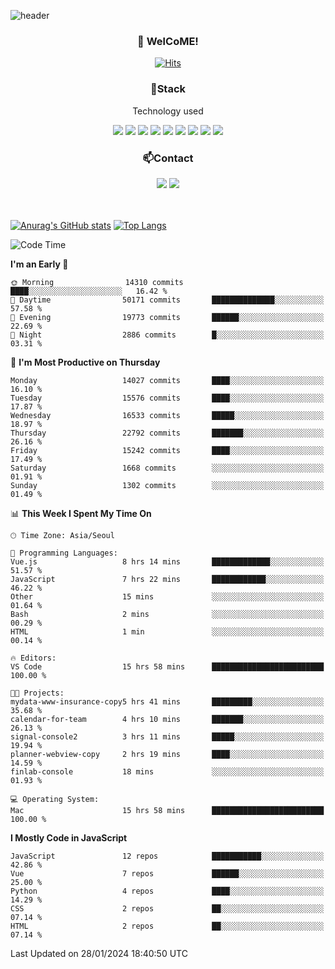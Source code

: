 ![header](https://capsule-render.vercel.app/api?type=waving&color=gradient&height=200&text=Kyungjoon&fontAlign=70&fontAlignY=40&animation=twinkling)

<h3 align="center">👋 WelCoME!</h3>

<div align=center>
  
[![Hits](https://hits.seeyoufarm.com/api/count/incr/badge.svg?url=https%3A%2F%2Fgithub.com%2Fuvula6921&count_bg=%2322BAC9&title_bg=%23827F7F&icon=iconify.svg&icon_color=%2325A27F&title=visits&edge_flat=false)](https://hits.seeyoufarm.com)
  
</div>
<h3 align="center">📌Stack</h3>
<p align="center">Technology used</p>
<div align="center"><img src="https://img.shields.io/badge/HTML5-E34F26?style=flat-square&logo=HTML5&logoColor=white"></img> <img src="https://img.shields.io/badge/CSS3-0A84FF?style=flat-square&logo=CSS3&logoColor=white"></img> <img src="https://img.shields.io/badge/JavaScript-FFCD11?style=flat-square&logo=JavaScript&logoColor=white"></img> <img src="https://img.shields.io/badge/React-00BCF6?style=flat-square&logo=React&logoColor=white"></img> <img src="https://img.shields.io/badge/jQuery-3655FF?style=flat-square&logo=jQuery&logoColor=white"></img> <img src="https://img.shields.io/badge/Ruby-E0115F?style=flat-square&logo=Ruby&logoColor=white"></img> <img src="https://img.shields.io/badge/Python-4B8BBE?style=flat-square&logo=Python&logoColor=white"></img> <img src="https://img.shields.io/badge/Vue-4FC08D?style=flat-square&logo=Vue.js&logoColor=white"></img> <img src="https://img.shields.io/badge/Nuxt-00DC82?style=flat-square&logo=Nuxt.js&logoColor=white"></img></div>

<h3 align="center">📫Contact</h3>
<div align="center"><a href="https://velog.io/@uvula6921/"><img src="https://img.shields.io/badge/Blog-20c997?style=flat-square&logo=V&logoColor=white"/></a> <a href="pkj6921@gmail.com"><img src="https://img.shields.io/badge/Gmail-EA4335?style=flat-square&logo=Gmail&logoColor=white"/></a></div>
<br>
<br>

[![Anurag's GitHub stats](https://github-readme-stats.vercel.app/api?username=uvula6921&hide=stars,issues&show_icons=true&count_private=true&theme=tokyonight)](https://github.com/anuraghazra/github-readme-stats)
[![Top Langs](https://github-readme-stats.vercel.app/api/top-langs/?username=uvula6921&hide=css,jupyter%20notebook,html&exclude_repo=uvula6921,uvula6921.github.io&layout=compact&langs_count=8)](https://github.com/anuraghazra/github-readme-stats)

<!--START_SECTION:waka-->
![Code Time](http://img.shields.io/badge/Code%20Time-2%2C046%20hrs%2027%20mins-blue)

**I'm an Early 🐤** 

```text
🌞 Morning                14310 commits       ████░░░░░░░░░░░░░░░░░░░░░   16.42 % 
🌆 Daytime                50171 commits       ██████████████░░░░░░░░░░░   57.58 % 
🌃 Evening                19773 commits       ██████░░░░░░░░░░░░░░░░░░░   22.69 % 
🌙 Night                  2886 commits        █░░░░░░░░░░░░░░░░░░░░░░░░   03.31 % 
```
📅 **I'm Most Productive on Thursday** 

```text
Monday                   14027 commits       ████░░░░░░░░░░░░░░░░░░░░░   16.10 % 
Tuesday                  15576 commits       ████░░░░░░░░░░░░░░░░░░░░░   17.87 % 
Wednesday                16533 commits       █████░░░░░░░░░░░░░░░░░░░░   18.97 % 
Thursday                 22792 commits       ███████░░░░░░░░░░░░░░░░░░   26.16 % 
Friday                   15242 commits       ████░░░░░░░░░░░░░░░░░░░░░   17.49 % 
Saturday                 1668 commits        ░░░░░░░░░░░░░░░░░░░░░░░░░   01.91 % 
Sunday                   1302 commits        ░░░░░░░░░░░░░░░░░░░░░░░░░   01.49 % 
```


📊 **This Week I Spent My Time On** 

```text
🕑︎ Time Zone: Asia/Seoul

💬 Programming Languages: 
Vue.js                   8 hrs 14 mins       █████████████░░░░░░░░░░░░   51.57 % 
JavaScript               7 hrs 22 mins       ████████████░░░░░░░░░░░░░   46.22 % 
Other                    15 mins             ░░░░░░░░░░░░░░░░░░░░░░░░░   01.64 % 
Bash                     2 mins              ░░░░░░░░░░░░░░░░░░░░░░░░░   00.29 % 
HTML                     1 min               ░░░░░░░░░░░░░░░░░░░░░░░░░   00.14 % 

🔥 Editors: 
VS Code                  15 hrs 58 mins      █████████████████████████   100.00 % 

🐱‍💻 Projects: 
mydata-www-insurance-copy5 hrs 41 mins       █████████░░░░░░░░░░░░░░░░   35.68 % 
calendar-for-team        4 hrs 10 mins       ███████░░░░░░░░░░░░░░░░░░   26.13 % 
signal-console2          3 hrs 11 mins       █████░░░░░░░░░░░░░░░░░░░░   19.94 % 
planner-webview-copy     2 hrs 19 mins       ████░░░░░░░░░░░░░░░░░░░░░   14.59 % 
finlab-console           18 mins             ░░░░░░░░░░░░░░░░░░░░░░░░░   01.93 % 

💻 Operating System: 
Mac                      15 hrs 58 mins      █████████████████████████   100.00 % 
```

**I Mostly Code in JavaScript** 

```text
JavaScript               12 repos            ███████████░░░░░░░░░░░░░░   42.86 % 
Vue                      7 repos             ██████░░░░░░░░░░░░░░░░░░░   25.00 % 
Python                   4 repos             ████░░░░░░░░░░░░░░░░░░░░░   14.29 % 
CSS                      2 repos             ██░░░░░░░░░░░░░░░░░░░░░░░   07.14 % 
HTML                     2 repos             ██░░░░░░░░░░░░░░░░░░░░░░░   07.14 % 
```




 Last Updated on 28/01/2024 18:40:50 UTC
<!--END_SECTION:waka-->
